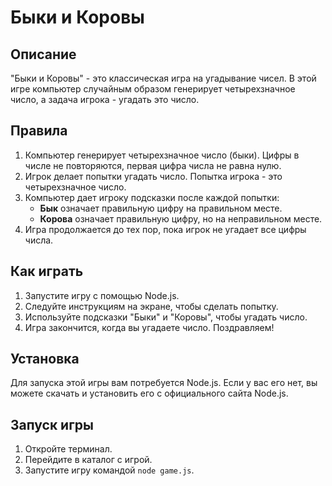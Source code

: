 # Быки и Коровы

## Описание
"Быки и Коровы" - это классическая игра на угадывание чисел. В этой игре компьютер случайным образом генерирует четырехзначное число, а задача игрока - угадать это число.

## Правила
1. Компьютер генерирует четырехзначное число (быки). Цифры в числе не повторяются, первая цифра числа не равна нулю.
2. Игрок делает попытки угадать число. Попытка игрока - это четырехзначное число.
3. Компьютер дает игроку подсказки после каждой попытки:
    - **Бык** означает правильную цифру на правильном месте.
    - **Корова** означает правильную цифру, но на неправильном месте.
4. Игра продолжается до тех пор, пока игрок не угадает все цифры числа.

## Как играть
1. Запустите игру с помощью Node.js.
2. Следуйте инструкциям на экране, чтобы сделать попытку.
3. Используйте подсказки "Быки" и "Коровы", чтобы угадать число.
4. Игра закончится, когда вы угадаете число. Поздравляем!

## Установка
Для запуска этой игры вам потребуется Node.js. Если у вас его нет, вы можете скачать и установить его с официального сайта Node.js.

## Запуск игры
1. Откройте терминал.
2. Перейдите в каталог с игрой.
3. Запустите игру командой `node game.js`.
